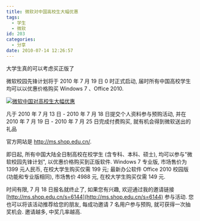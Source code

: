 ```yaml
---
title: 微软对中国高校生大幅优惠
tags:
  - 学生
  - 微软
id: 203
categories:
  - 分享
date: 2010-07-14 12:26:57
---
```


大学生真的可以考虑买正版了

微软校园先锋计划将于 2010 年 7 月 19 日 0 时正式启动, 届时所有中国高校学生均可以以优惠价格购买 Windows 7 、Office 2010.

[![微软中国对高校生大幅优惠](//beamnote-img.oss-cn-shanghai.aliyuncs.com/2010/microsoft-is-offering-concessions-to-university-students-in-china.jpg)](//beamnote-img.oss-cn-shanghai.aliyuncs.com/2010/microsoft-is-offering-concessions-to-university-students-in-china.jpg)<!-- more -->

凡于 2010 年 7 月 13 日 - 2010 年 7 月 18 日提交个人资料参与预购活动, 并在 2010 年 7 月 19 日 - 2010 年 7 月 25 日完成付费购买, 就有机会得到微软送出的礼品

官方网站是 http://ms.shop.edu.cn/.

即日起, 所有中国大陆全日制高校在校学生 (含专科、本科、硕士), 均可以参与"微软校园先锋计划", 以优惠价格购买到正版软件. Windows 7 专业版, 市场售价为 1399 元人民币, 在校大学生购买仅需 199 元; 最新办公软件 Office 2010 校园版 (功能和专业版相同), 市场售价 4988 元, 在校大学生购买仅需 149 元.

时间有限, 7 月 18 日报名就终止了, 如果您有兴趣, 欢迎通过我的邀请链接 [http://ms.shop.edu.cn/s=6144](http://ms.shop.edu.cn/s=6144) 参与活动. 您也可以将该活动推荐给您的朋友, 每成功邀请 7 名用户参与预购, 就可获得一次抽奖机会. 邀请越多, 中奖几率越高.
